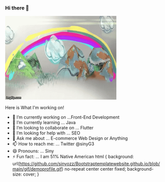 ### Hi there 👋

![gif from nerdy.dev](https://github.com/sinyozz/Bootstraptemplatewebsite.github.io/blob/main/gif/demoprofile.gif)
 
   Here is What I'm working on!

- 🔭 I’m currently working on ...Front-End Development 
- 🌱 I’m currently learning ... Java
- 👯 I’m looking to collaborate on ... Flutter
- 🤔 I’m looking for help with ... SEO
- 💬 Ask me about ... E-commerce Web Design or Anything 
- 📫 How to reach me: ... Twitter @sinyG3
- 😄 Pronouns: ... Siny 
- ⚡ Fun fact: ... I am 51% Native American
html { 
  background:  url(https://github.com/sinyozz/Bootstraptemplatewebsite.github.io/blob/main/gif/demoprofile.gif) no-repeat center center fixed; 
  background-size: cover;
}
